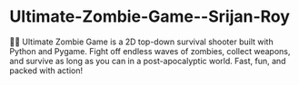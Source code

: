 # Ultimate-Zombie-Game--Srijan-Roy
🧟‍♂️ Ultimate Zombie Game is a 2D top-down survival shooter built with Python and Pygame. Fight off endless waves of zombies, collect weapons, and survive as long as you can in a post-apocalyptic world. Fast, fun, and packed with action!
